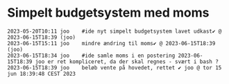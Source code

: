 # Simpelt budgetsystem med moms
	2023-05-20T10:11 joo	#ide nyt simpelt budgetsystem lavet udkast✔ @ 2023-06-15T18:39 (joo) 
	2023-06-15T15:11 joo	mindre ændring til moms✔ @ 2023-06-15T18:39 (joo) 
	2023-06-15T18:34 joo	#ide samle moms i en postering 2023-06-15T18:39 joo	er ret kompliceret, da der skal regnes - svært i bash ?
	2023-06-15T18:39 joo	beløb vente på hovedet, rettet ✔ joo @ tor 15 jun 18:39:48 CEST 2023
